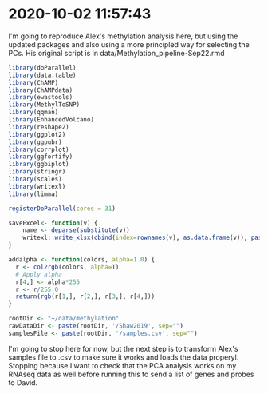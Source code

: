 # 2020-10-02 11:57:43

I'm going to reproduce Alex's methylation analysis here, but using the updated
packages and also using a more principled way for selecting the PCs. His
original script is in data/Methylation_pipeline-Sep22.rmd

```r
library(doParallel)
library(data.table)
library(ChAMP)
library(ChAMPdata)
library(ewastools)
library(MethylToSNP)
library(qqman)
library(EnhancedVolcano)
library(reshape2)
library(ggplot2)
library(ggpubr)
library(corrplot)
library(ggfortify)
library(ggbiplot)
library(stringr)
library(scales)
library(writexl)
library(limma)

registerDoParallel(cores = 31)

saveExcel<- function(v) {
    name <- deparse(substitute(v))
    writexl::write_xlsx(cbind(index=rownames(v), as.data.frame(v)), paste0(name, ".xlsx"))
}

addalpha <- function(colors, alpha=1.0) {
  r <- col2rgb(colors, alpha=T)
  # Apply alpha
  r[4,] <- alpha*255
  r <- r/255.0
  return(rgb(r[1,], r[2,], r[3,], r[4,]))
}

rootDir <- "~/data/methylation"
rawDataDir <- paste(rootDir, '/Shaw2019', sep="")
samplesFile <- paste(rootDir, '/samples.csv', sep="")
```

I'm going to stop here for now, but the next step is to transform Alex's samples
file to .csv to make sure it works and loads the data properyl. Stopping because
I want to check that the PCA analysis works on my RNAseq data as well before
running this to send a list of genes and probes to David.


